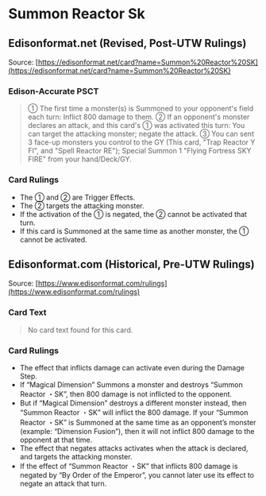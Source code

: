 # Summon Reactor Sk

## Edisonformat.net (Revised, Post-UTW Rulings)

Source: [https://edisonformat.net/card?name=Summon%20Reactor%20SK](https://edisonformat.net/card?name=Summon%20Reactor%20SK)

### Edison-Accurate PSCT

> ① The first time a monster(s) is Summoned to your opponent's field each turn: Inflict 800 damage to them.
> ② If an opponent's monster declares an attack, and this card's ① was activated this turn: You can target the attacking monster; negate the attack.
> ③ You can sent 3 face-up monsters you control to the GY (This card, "Trap Reactor Y FI", and "Spell Reactor RE"); Special Summon 1 "Flying Fortress SKY FIRE" from your hand/Deck/GY.

### Card Rulings

*   The ① and ② are Trigger Effects.
*   The ② targets the attacking monster.
*   If the activation of the ① is negated, the ② cannot be activated that turn.
*   If this card is Summoned at the same time as another monster, the ① cannot be activated.


## Edisonformat.com (Historical, Pre-UTW Rulings)

Source: [https://www.edisonformat.com/rulings](https://www.edisonformat.com/rulings)

### Card Text

> No card text found for this card.

### Card Rulings

*   The effect that inflicts damage can activate even during the Damage Step.
*   If “Magical Dimension” Summons a monster and destroys “Summon Reactor ・SK”, then 800 damage is not inflicted to the opponent.
*   But if “Magical Dimension” destroys a different monster instead, then “Summon Reactor ・SK” will inflict the 800 damage. If your “Summon Reactor ・SK” is Summoned at the same time as an opponent’s monster (example: “Dimension Fusion”), then it will not inflict 800 damage to the opponent at that time.
*   The effect that negates attacks activates when the attack is declared, and targets the attacking monster.
*   If the effect of “Summon Reactor ・SK” that inflicts 800 damage is negated by “By Order of the Emperor”, you cannot later use its effect to negate an attack that turn.


